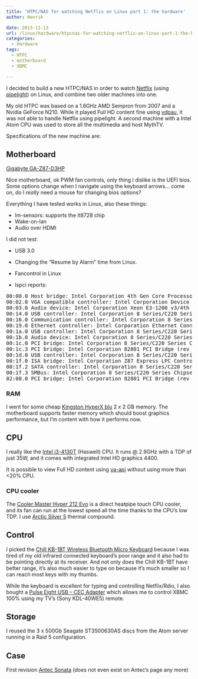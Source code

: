 ```yaml
---
title: 'HTPC/NAS for watching Netflix on Linux part 1: the hardware'
author: Henrik

date: 2013-11-13
url: /linux/hardware/htpcnas-for-watching-netflix-on-linux-part-1-the-hardware/
categories:
  - Hardware
tags:
  - HTPC
  - motherboard
  - XBMC

---
```

I decided to build a new HTPC/NAS in order to watch [Netflix](http://www.netflix.com) (using [pipelight](https://wiki.archlinux.org/index.php/Pipelight)) on Linux, and combine two older machines into one.
<!--more-->

My old HTPC was based on a 1.6GHz AMD Sempron from 2007 and a Nvidia GeForce N210. While it played Full HD content fine using [vdpau](https://wiki.archlinux.org/index.php/VDPAU), it was not able to handle Netflix using pipelight. A second machine with a Intel Atom CPU was used to store all the multimedia and host MythTV.

Specifications of the new machine are:

## Motherboard

[Gigabyte GA-Z87-D3HP](http://www.gigabyte.com/products/product-page.aspx?pid=4519)

Nice motherboard, ok PWM fan controls, only thing I dislike is the UEFI bios. Some options change when I navigate using the keyboard arrows&#8230; come on, do I _really_ need a mouse for changing bios options?

Everything I have tested works in Linux, also these things:

  * lm-sensors: supports the it8728 chip
  * Wake-on-lan
  * Audio over HDMI

I did not test:

  * USB 3.0
  * Changing the &#8220;Resume by Alarm&#8221; time from Linux.
  * Fancontrol in Linux

  * lspci reports:

<pre>00:00.0 Host bridge: Intel Corporation 4th Gen Core Processor DRAM Controller (rev 06)
00:02.0 VGA compatible controller: Intel Corporation Device 041e (rev 06)
00:03.0 Audio device: Intel Corporation Xeon E3-1200 v3/4th Gen Core Processor HD Audio Controller (rev 06)
00:14.0 USB controller: Intel Corporation 8 Series/C220 Series Chipset Family USB xHCI (rev 04)
00:16.0 Communication controller: Intel Corporation 8 Series/C220 Series Chipset Family MEI Controller #1 (rev 04)
00:19.0 Ethernet controller: Intel Corporation Ethernet Connection I217-V (rev 04)
00:1a.0 USB controller: Intel Corporation 8 Series/C220 Series Chipset Family USB EHCI #2 (rev 04)
00:1b.0 Audio device: Intel Corporation 8 Series/C220 Series Chipset High Definition Audio Controller (rev 04)
00:1c.0 PCI bridge: Intel Corporation 8 Series/C220 Series Chipset Family PCI Express Root Port #1 (rev d4)
00:1c.3 PCI bridge: Intel Corporation 82801 PCI Bridge (rev d4)
00:1d.0 USB controller: Intel Corporation 8 Series/C220 Series Chipset Family USB EHCI #1 (rev 04)
00:1f.0 ISA bridge: Intel Corporation Z87 Express LPC Controller (rev 04)
00:1f.2 SATA controller: Intel Corporation 8 Series/C220 Series Chipset Family 6-port SATA Controller 1 [AHCI mode] (rev 04)
00:1f.3 SMBus: Intel Corporation 8 Series/C220 Series Chipset Family SMBus Controller (rev 04)
02:00.0 PCI bridge: Intel Corporation 82801 PCI Bridge (rev 41)</pre>

### RAM

I went for some cheap [Kingston HyperX blu](http://www.kingston.com/us/memory/hyperx/blu) 2 x 2 GB memory. The motherboard supports faster memory which should boost graphics performance, but I&#8217;m content with how it performs now.

## CPU

I really like the [Intel i3-4130T](http://ark.intel.com/products/77481/) (Haswell) CPU. It runs @ 2.9GHz with a TDP of just 35W, and it comes with integrated Intel HD graphics 4400.

It is possible to view Full HD content using [va-api](https://wiki.archlinux.org/index.php/VA-API) without using more than <20% CPU.

### CPU cooler

The [Cooler Master Hyper 212 Evo](http://www.coolermaster.com/product/Detail/cooling/cpu-air-cooler/hyper-212-evo.html) is a direct heatpipe touch CPU cooler, and its fan can run at the lowest speed all the time thanks to the CPU&#8217;s low TDP. I use [Arctic Silver 5](http://www.arcticsilver.com/as5.htm) thermal compound.

## Control

I picked the [Chill KB-1BT Wireless Bluetooth Micro Keyboard](http://www.chill-innovation.com/en/bluetooth-keyboards/12-chill-kb-1bt-wireless-bluetooth-micro-keyboard-nordic-5711045075841.html) because I was tired of my old infrared connected keyboard&#8217;s poor range and it also had to be pointing directly at its receiver. And not only does the Chill KB-1BT have better range, it&#8217;s also much easier to type on because it&#8217;s much smaller so I can reach most keys with my thumbs.

While the keyboard is excellent for typing and controlling Netflix/Rdio, I also bought a [Pulse Eight USB &#8211; CEC Adapter](http://www.pulse-eight.com/store/products/104-usb-hdmi-cec-adapter.aspx) which allows me to control XBMC 100% using my TV&#8217;s (Sony KDL-40WE5) remote.

## Storage

I reused the 3 x 500Gb Seagate ST3500630AS discs from the Atom server running in a Raid 5 configuration.

## Case

First revision [Antec Sonata](http://techreport.com/review/6247/antec-sonata-atx-case) (does not even exist on Antec&#8217;s page any more)
